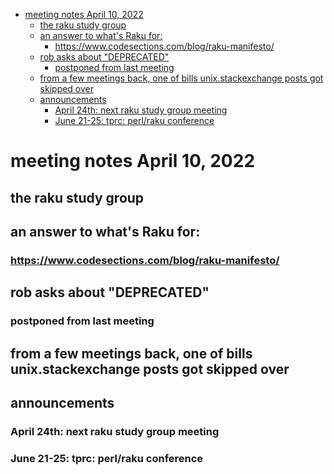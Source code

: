 - [meeting notes April 10, 2022](#orgd2b47e8)
  - [the raku study group](#org7313178)
  - [an answer to what's Raku for:](#orgeeaec41)
    - [<https://www.codesections.com/blog/raku-manifesto/>](#org419a974)
  - [rob asks about "DEPRECATED"](#org68b9186)
    - [postponed from last meeting](#org2736e54)
  - [from a few meetings back, one of bills unix.stackexchange posts got skipped over](#orgccab42b)
  - [announcements](#orgf89adb0)
    - [April 24th: next raku study group meeting](#org8aed349)
    - [June 21-25: tprc: perl/raku conference](#orgaa4778f)


<a id="orgd2b47e8"></a>

# meeting notes April 10, 2022


<a id="org7313178"></a>

## the raku study group


<a id="orgeeaec41"></a>

## an answer to what's Raku for:


<a id="org419a974"></a>

### <https://www.codesections.com/blog/raku-manifesto/>


<a id="org68b9186"></a>

## rob asks about "DEPRECATED"


<a id="org2736e54"></a>

### postponed from last meeting


<a id="orgccab42b"></a>

## from a few meetings back, one of bills unix.stackexchange posts got skipped over


<a id="orgf89adb0"></a>

## announcements


<a id="org8aed349"></a>

### April 24th: next raku study group meeting


<a id="orgaa4778f"></a>

### June 21-25: tprc: perl/raku conference
